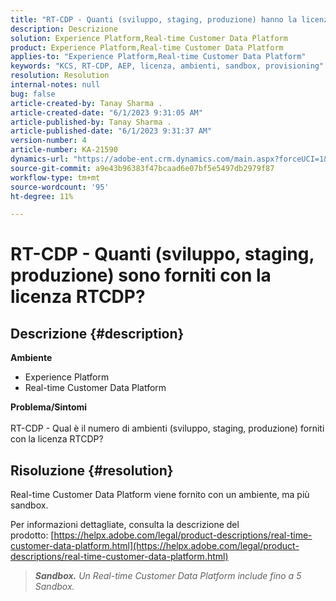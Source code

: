 ```yaml
---
title: "RT-CDP - Quanti (sviluppo, staging, produzione) hanno la licenza RTCDP?"
description: Descrizione
solution: Experience Platform,Real-time Customer Data Platform
product: Experience Platform,Real-time Customer Data Platform
applies-to: "Experience Platform,Real-time Customer Data Platform"
keywords: "KCS, RT-CDP, AEP, licenza, ambienti, sandbox, provisioning"
resolution: Resolution
internal-notes: null
bug: false
article-created-by: Tanay Sharma .
article-created-date: "6/1/2023 9:31:05 AM"
article-published-by: Tanay Sharma .
article-published-date: "6/1/2023 9:31:37 AM"
version-number: 4
article-number: KA-21590
dynamics-url: "https://adobe-ent.crm.dynamics.com/main.aspx?forceUCI=1&pagetype=entityrecord&etn=knowledgearticle&id=c3353402-5f00-ee11-8f6e-6045bd0067ea"
source-git-commit: a9e43b96383f47bcaad6e07bf5e5497db2979f87
workflow-type: tm+mt
source-wordcount: '95'
ht-degree: 11%

---
```


# RT-CDP - Quanti (sviluppo, staging, produzione) sono forniti con la licenza RTCDP?

## Descrizione {#description}

<b>Ambiente</b>
- Experience Platform
- Real-time Customer Data Platform

<b>Problema/Sintomi</b><br><br>RT-CDP - Qual è il numero di ambienti (sviluppo, staging, produzione) forniti con la licenza RTCDP?<br>

## Risoluzione {#resolution}


Real-time Customer Data Platform viene fornito con un ambiente, ma più sandbox.

Per informazioni dettagliate, consulta la descrizione del prodotto: [https://helpx.adobe.com/legal/product-descriptions/real-time-customer-data-platform.html](https://helpx.adobe.com/legal/product-descriptions/real-time-customer-data-platform.html)


> <b>*Sandbox.</b> Un Real-time Customer Data Platform include fino a 5 Sandbox.*

